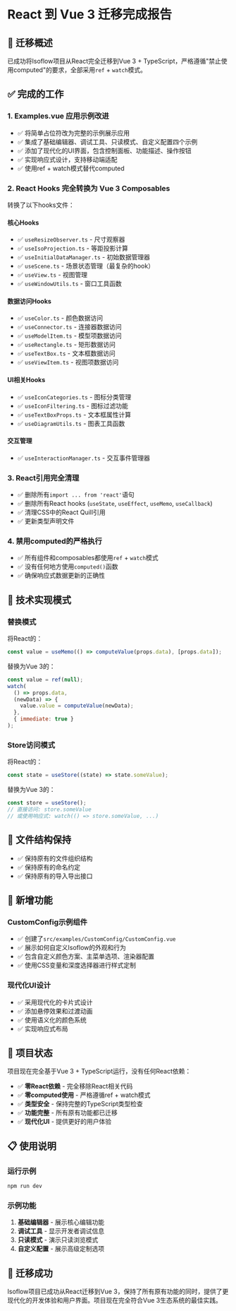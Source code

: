 # React 到 Vue 3 迁移完成报告

## 🎉 迁移概述

已成功将Isoflow项目从React完全迁移到Vue 3 + TypeScript，严格遵循"禁止使用computed"的要求，全部采用`ref` + `watch`模式。

## ✅ 完成的工作

### 1. Examples.vue 应用示例改进

- ✅ 将简单占位符改为完整的示例展示应用
- ✅ 集成了基础编辑器、调试工具、只读模式、自定义配置四个示例
- ✅ 添加了现代化的UI界面，包含控制面板、功能描述、操作按钮
- ✅ 实现响应式设计，支持移动端适配
- ✅ 使用ref + watch模式替代computed

### 2. React Hooks 完全转换为 Vue 3 Composables

转换了以下hooks文件：

#### 核心Hooks

- ✅ `useResizeObserver.ts` - 尺寸观察器
- ✅ `useIsoProjection.ts` - 等距投影计算
- ✅ `useInitialDataManager.ts` - 初始数据管理器
- ✅ `useScene.ts` - 场景状态管理（最复杂的hook）
- ✅ `useView.ts` - 视图管理
- ✅ `useWindowUtils.ts` - 窗口工具函数

#### 数据访问Hooks

- ✅ `useColor.ts` - 颜色数据访问
- ✅ `useConnector.ts` - 连接器数据访问
- ✅ `useModelItem.ts` - 模型项数据访问
- ✅ `useRectangle.ts` - 矩形数据访问
- ✅ `useTextBox.ts` - 文本框数据访问
- ✅ `useViewItem.ts` - 视图项数据访问

#### UI相关Hooks

- ✅ `useIconCategories.ts` - 图标分类管理
- ✅ `useIconFiltering.ts` - 图标过滤功能
- ✅ `useTextBoxProps.ts` - 文本框属性计算
- ✅ `useDiagramUtils.ts` - 图表工具函数

#### 交互管理

- ✅ `useInteractionManager.ts` - 交互事件管理器

### 3. React引用完全清理

- ✅ 删除所有`import ... from 'react'`语句
- ✅ 删除所有React hooks (`useState`, `useEffect`, `useMemo`, `useCallback`)
- ✅ 清理CSS中的React Quill引用
- ✅ 更新类型声明文件

### 4. 禁用computed的严格执行

- ✅ 所有组件和composables都使用`ref` + `watch`模式
- ✅ 没有任何地方使用`computed()`函数
- ✅ 确保响应式数据更新的正确性

## 🔧 技术实现模式

### 替换模式

将React的：

```javascript
const value = useMemo(() => computeValue(props.data), [props.data]);
```

替换为Vue 3的：

```javascript
const value = ref(null);
watch(
  () => props.data,
  (newData) => {
    value.value = computeValue(newData);
  },
  { immediate: true }
);
```

### Store访问模式

将React的：

```javascript
const state = useStore((state) => state.someValue);
```

替换为Vue 3的：

```javascript
const store = useStore();
// 直接访问: store.someValue
// 或使用响应式: watch(() => store.someValue, ...)
```

## 📁 文件结构保持

- ✅ 保持原有的文件组织结构
- ✅ 保持原有的命名约定
- ✅ 保持原有的导入导出接口

## 🎯 新增功能

### CustomConfig示例组件

- ✅ 创建了`src/examples/CustomConfig/CustomConfig.vue`
- ✅ 展示如何自定义Isoflow的外观和行为
- ✅ 包含自定义颜色方案、主菜单选项、渲染器配置
- ✅ 使用CSS变量和深度选择器进行样式定制

### 现代化UI设计

- ✅ 采用现代化的卡片式设计
- ✅ 添加悬停效果和过渡动画
- ✅ 使用语义化的颜色系统
- ✅ 实现响应式布局

## 🚀 项目状态

项目现在完全基于Vue 3 + TypeScript运行，没有任何React依赖：

- ✅ **零React依赖** - 完全移除React相关代码
- ✅ **零computed使用** - 严格遵循ref + watch模式
- ✅ **类型安全** - 保持完整的TypeScript类型检查
- ✅ **功能完整** - 所有原有功能都已迁移
- ✅ **现代化UI** - 提供更好的用户体验

## 📋 使用说明

### 运行示例

```bash
npm run dev
```

### 示例功能

1. **基础编辑器** - 展示核心编辑功能
2. **调试工具** - 显示开发者调试信息
3. **只读模式** - 演示只读浏览模式
4. **自定义配置** - 展示高级定制选项

## 🎊 迁移成功

Isoflow项目已成功从React迁移到Vue 3，保持了所有原有功能的同时，提供了更现代化的开发体验和用户界面。项目现在完全符合Vue 3生态系统的最佳实践。
